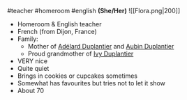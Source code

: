 #teacher #homeroom #english
**(She/Her)**
![[Flora.png|200]]
- Homeroom & English teacher
- French (from Dijon, France)
- Family:
	- Mother of [Adélard Duplantier](Adélard%20Duplantier.md) and [Aubin Duplantier](Aubin%20Duplantier.md)
	- Proud grandmother of [Ivy Duplantier](Ivy%20Duplantier.md)
- VERY nice
- Quite quiet
- Brings in cookies or cupcakes sometimes
- Somewhat has favourites but tries not to let it show
- About 70